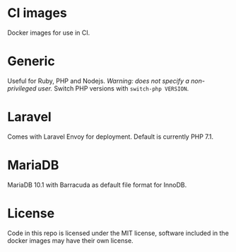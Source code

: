 # CI images
Docker images for use in CI.

# Generic
Useful for Ruby, PHP and Nodejs.
*Warning: does not specify a non-privileged user.*
Switch PHP versions with `switch-php VERSION`.

# Laravel
Comes with Laravel Envoy for deployment. Default is currently PHP 7.1.

# MariaDB
MariaDB 10.1 with Barracuda as default file format for InnoDB.

# License
Code in this repo is licensed under the MIT license, software included in the docker images may have their own license.
